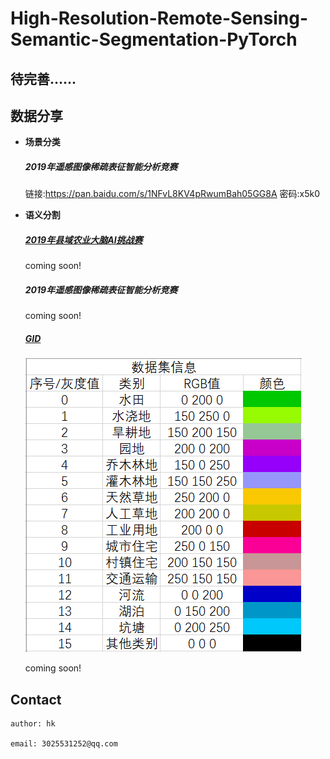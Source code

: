 # High-Resolution-Remote-Sensing-Semantic-Segmentation-PyTorch
## 待完善……



## 数据分享

- **场景分类**
    ##### 2019年遥感图像稀疏表征智能分析竞赛
    链接:https://pan.baidu.com/s/1NFvL8KV4pRwumBah05GG8A  密码:x5k0

- **语义分割**
    ##### [2019年县域农业大脑AI挑战赛](https://tianchi.aliyun.com/competition/entrance/231717/information)
    coming soon!
    ##### 2019年遥感图像稀疏表征智能分析竞赛
    coming soon!
    ##### [GID](https://arxiv.org/abs/1807.05713)
    ![avatar](./pic/15classes_data_info.PNG)
    
    coming soon!

## Contact
    
    author: hk
    
    email: 3025531252@qq.com